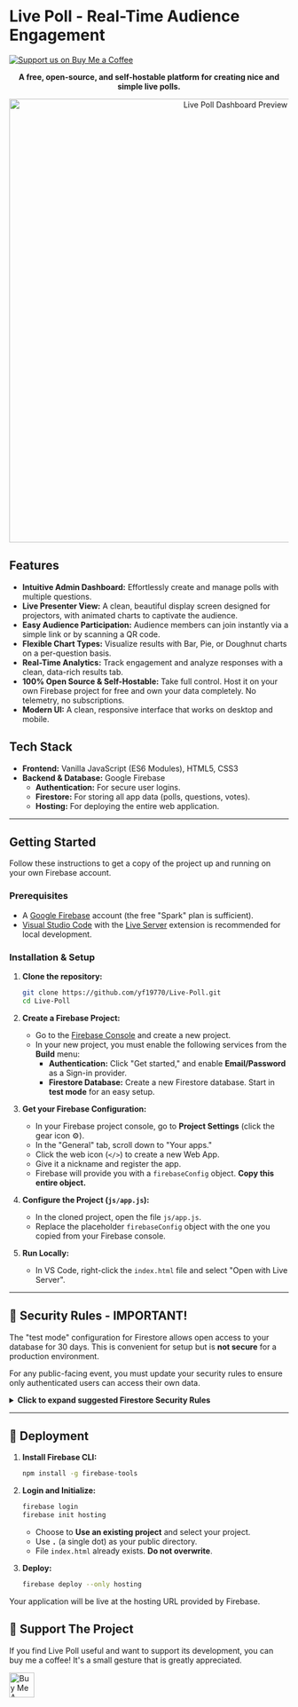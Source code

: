 
# Live Poll - Real-Time Audience Engagement
[![Support us on Buy Me a Coffee](https://img.shields.io/badge/Support-Buy%20Me%20a%20Coffee-yellow.svg)](https://buymeacoffee.com/osfy)
<div align="center">

**A free, open-source, and self-hostable platform for creating nice and simple live polls.**


</div>

<p align="center">
  <img src="https://i.ibb.co/2YHL7bVg/Screenshot-2025-08-12-at-12-08-30-AM.png" alt="Live Poll Dashboard Preview" width="800px">
</p>

## Features

-   **Intuitive Admin Dashboard:** Effortlessly create and manage polls with multiple questions.
-   **Live Presenter View:** A clean, beautiful display screen designed for projectors, with animated charts to captivate the audience.
-   **Easy Audience Participation:** Audience members can join instantly via a simple link or by scanning a QR code.
-   **Flexible Chart Types:** Visualize results with Bar, Pie, or Doughnut charts on a per-question basis.
-   **Real-Time Analytics:** Track engagement and analyze responses with a clean, data-rich results tab.
-   **100% Open Source & Self-Hostable:** Take full control. Host it on your own Firebase project for free and own your data completely. No telemetry, no subscriptions.
-   **Modern UI:** A clean, responsive interface that works on desktop and mobile.

## Tech Stack

-   **Frontend:** Vanilla JavaScript (ES6 Modules), HTML5, CSS3
-   **Backend & Database:** Google Firebase
    -   **Authentication:** For secure user logins.
    -   **Firestore:** For storing all app data (polls, questions, votes).
    -   **Hosting:** For deploying the entire web application.

---

## Getting Started

Follow these instructions to get a copy of the project up and running on your own Firebase account.

### Prerequisites

-   A [Google Firebase](https://firebase.google.com/) account (the free "Spark" plan is sufficient).
-   [Visual Studio Code](https://code.visualstudio.com/) with the [Live Server](https://marketplace.visualstudio.com/items?itemName=ritwickdey.LiveServer) extension is recommended for local development.

### Installation & Setup

1.  **Clone the repository:**
    ```bash
    git clone https://github.com/yf19770/Live-Poll.git
    cd Live-Poll
    ```

2.  **Create a Firebase Project:**
    -   Go to the [Firebase Console](https://console.firebase.google.com/) and create a new project.
    -   In your new project, you must enable the following services from the **Build** menu:
        -   **Authentication:** Click "Get started," and enable **Email/Password** as a Sign-in provider.
        -   **Firestore Database:** Create a new Firestore database. Start in **test mode** for an easy setup.

3.  **Get your Firebase Configuration:**
    -   In your Firebase project console, go to **Project Settings** (click the gear icon ⚙️).
    -   In the "General" tab, scroll down to "Your apps."
    -   Click the web icon (`</>`) to create a new Web App.
    -   Give it a nickname and register the app.
    -   Firebase will provide you with a `firebaseConfig` object. **Copy this entire object.**

4.  **Configure the Project (`js/app.js`):**
    -   In the cloned project, open the file `js/app.js`.
    -   Replace the placeholder `firebaseConfig` object with the one you copied from your Firebase console.

5.  **Run Locally:**
    -   In VS Code, right-click the `index.html` file and select "Open with Live Server".

---

## 🔐 Security Rules - IMPORTANT!

The "test mode" configuration for Firestore allows open access to your database for 30 days. This is convenient for setup but is **not secure** for a production environment.

For any public-facing event, you must update your security rules to ensure only authenticated users can access their own data.

<details>
<summary><strong>Click to expand suggested Firestore Security Rules</strong></summary>

Go to your **Firebase Console -> Firestore Database -> Rules** tab and paste the following, then click **Publish**:

```javascript
rules_version = '2';

service cloud.firestore {
  match /databases/{database}/documents {

    // The /users path is only writable by the owner and not publicly readable.
    match /users/{userId} {
      allow write: if request.auth.uid == userId;

      // The 'polls' subcollection
      match /polls/{pollId} {
        // Allow the public to GET a single poll, but not list them.
        allow get: if true;
        // Allow the OWNER to perform any READ operation (get AND list).
        allow read: if request.auth.uid == userId;
        
        // Allow the OWNER to write.
        allow write: if request.auth.uid == userId;

        // The 'questions' subcollection (repeating the same pattern)
        match /questions/{questionId} {
          allow get: if true;
          allow read: if request.auth.uid == userId;
          allow write: if request.auth.uid == userId;

          // The 'results' subcollection
          match /results/{resultDocId} {
            allow get: if true;
            allow read: if request.auth.uid == userId;
            
            // Allow an update only if it's a valid vote.
            allow update: if isValidVote();

            // Only the owner can create or delete the results document.
            allow create, delete: if request.auth.uid == userId;
          }
        }
      }
    }
  }

  function isValidVote() {
    let beforeCounts = resource.data.counts;
    let afterCounts = request.resource.data.counts;
    
    // Rule 1: The document must only contain the 'counts' map.
    let docKeysUnchanged = request.resource.data.keys().hasOnly(['counts']);

    // Rule 2: No options can be added or removed from the 'counts' map.
    let mapKeysUnchanged = beforeCounts.keys() == afterCounts.keys();

    return docKeysUnchanged && mapKeysUnchanged;
  }
}
```
This is a basic rule set. You can [learn more about securing your data here](https://firebase.google.com/docs/firestore/security/get-started).

</details>

---

## 🚢 Deployment

1.  **Install Firebase CLI:**
    ```bash
    npm install -g firebase-tools
    ```
2.  **Login and Initialize:**
    ```bash
    firebase login
    firebase init hosting
    ```
    -   Choose to **Use an existing project** and select your project.
    -   Use **`.`** (a single dot) as your public directory.
    -   File `index.html` already exists. **Do not overwrite**.

3.  **Deploy:**
    ```bash
    firebase deploy --only hosting
    ```

Your application will be live at the hosting URL provided by Firebase.


## 💖 Support The Project

If you find Live Poll useful and want to support its development, you can buy me a coffee! It's a small gesture that is greatly appreciated.

<a href="https://buymeacoffee.com/osfy">
  <img src="https://cdn.buymeacoffee.com/buttons/v2/default-yellow.png" alt="Buy Me A Coffee" height="45">
</a>
